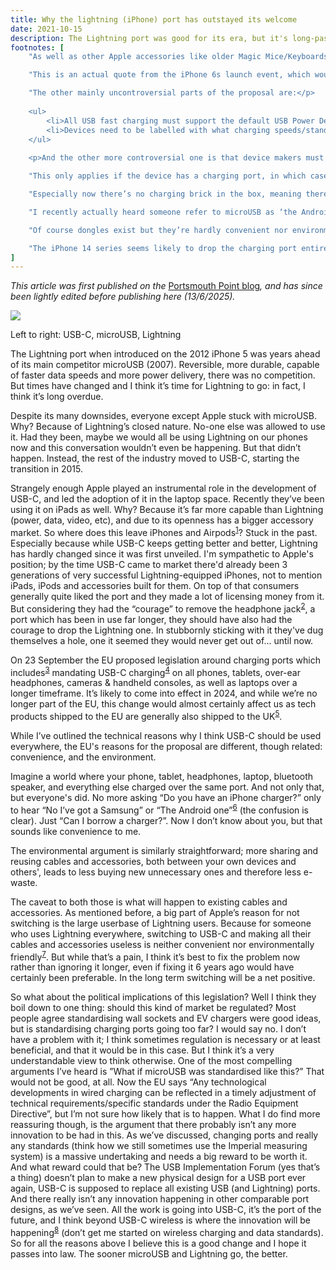 ```yaml
---
title: Why the lightning (iPhone) port has outstayed its welcome
date: 2021-10-15
description: The Lightning port was good for its era, but it's long-past time it be replaced with USB-C.
footnotes: [
    "As well as other Apple accessories like older Magic Mice/Keyboards and Apple TV remotes",

    "This is an actual quote from the iPhone 6s launch event, which would have been the phone they switched to USB-C on had they done so at the same time as on MacBooks.",

    "The other mainly uncontroversial parts of the proposal are:</p>
    
    <ul>
        <li>All USB fast charging must support the default USB Power Delivery standard (while it's gotten better in recent years, believe it or not some fast charging-devices don't support PD, meaning they can usually only be fast charged with chargers made by the same company).</li>
        <li>Devices need to be labelled with what charging speeds/standards they support so consumers can easily buy the right chargers for them.</li>
    </ul>
    
    <p>And the other more controversial one is that device makers must provide an option to buy the device without an included charging brick. I personally see this as a good thing as well, as charging bricks (or wall adaptors) typically need updating/replacing much less often than devices or cables do, and I know we have far more than needed in my household.",

    "This only applies if the device has a charging port, in which case it must have at least one that is USB-C. Devices makers can choose to include other additional charging ports, or to have none at all.",

    "Especially now there’s no charging brick in the box, meaning there’s no differences in wall sockets",

    "I recently actually heard someone refer to microUSB as ‘the Android charger’ even though most Androids nowadays use USB-C",

    "Of course dongles exist but they’re hardly convenient nor environmentally friendly…",

    "The iPhone 14 series seems likely to drop the charging port entirely, which massively negates the point of this article I know but oh well. Proves my point that wireless is the future. And as iPhones tend to be sold for quite a few years after they’re initially released, some would still be affected, as would many of their accessories."
]
---
```


<p>
<em>This article was first published on the </em><a
href="https://portsmouthpoint.blogspot.com/2021/10/why-lightning-iphone-port-has-outstayed.html
">Portsmouth
Point blog</a><em>, and has since been lightly edited before publishing here
(13/6/2025).</em>
</p>

<img src="ports.avif" style="max-width:369px; aspect-ratio:738/529">

<p class='caption'>Left to right: USB-C, microUSB, Lightning</p>

The Lightning port when introduced on the 2012 iPhone 5 was years ahead of its main competitor microUSB (2007). Reversible, more durable, capable of faster data speeds and more power delivery, there was no competition. But times have changed and I think it’s time for Lightning to go: in fact, I think it’s long overdue.

Despite its many downsides, everyone except Apple stuck with microUSB. Why? Because of Lightning’s closed nature. No-one else was allowed to use it. Had they been, maybe we would all be using Lightning on our phones now and this conversation wouldn’t even be happening. But that didn’t happen. Instead, the rest of the industry moved to USB-C, starting the transition in 2015.

Strangely enough Apple played an instrumental role in the development of USB-C, and led the adoption of it in the laptop space. Recently they’ve been using it on iPads as well. Why? Because it’s far more capable than Lightning (power, data, video, etc), and due to its openness has a bigger accessory market. So where does this leave iPhones and Airpods<sup><a id="n-1" href="#fn-1">1</a></sup>? Stuck in the past. Especially because while USB-C keeps getting better and better, Lightning has hardly changed since it was first unveiled. I'm sympathetic to Apple's position; by the time USB-C came to market there'd already been 3 generations of very successful Lightning-equipped iPhones, not to mention iPads, iPods and accessories built for them. On top of that consumers generally quite liked the port and they made a lot of licensing money from it. But considering they had the “courage” to remove the headphone jack<sup><a id="n-2" href="#fn-2">2</a></sup>, a port which has been in use far longer, they should have also had the courage to drop the Lightning one. In stubbornly sticking with it they've dug themselves a hole, one it seemed they would never get out of... until now.

On 23 September the EU proposed legislation around charging ports which includes<sup><a id="n-3" href="#fn-3">3</a></sup> mandating USB-C charging<sup><a id="n-4" href="#fn-4">4</a></sup> on all phones, tablets, over-ear headphones, cameras & handheld consoles, as well as laptops over a longer timeframe. It’s likely to come into effect in 2024, and while we’re no longer part of the EU, this change would almost certainly affect us as tech products shipped to the EU are generally also shipped to the UK<sup><a id="n-5" href="#fn-5">5</a></sup>.


While I’ve outlined the technical reasons why I think USB-C should be used everywhere, the EU's reasons for the proposal are different, though related: convenience, and the environment. 

Imagine a world where your phone, tablet, headphones, laptop, bluetooth speaker, and everything else charged over the same port. And not only that, but everyone's did. No more asking “Do you have an iPhone charger?” only to hear “No I’ve got a Samsung” or “The Android one”<sup><a id="n-6" href="#fn-6">6</a></sup> (the confusion is clear). Just “Can I borrow a charger?”. Now I don’t know about you, but that sounds like convenience to me.

The environmental argument is similarly straightforward; more sharing and reusing cables and accessories, both between your own devices and others', leads to less buying new unnecessary ones and therefore less e-waste.

The caveat to both those is what will happen to existing cables and accessories. As mentioned before, a big part of Apple’s reason for not switching is the large userbase of Lightning users. Because for someone who uses Lightning everywhere, switching to USB-C and making all their cables and accessories useless is neither convenient nor environmentally friendly<sup><a id="n-7" href="#fn-7">7</a></sup>. But while that’s a pain, I think it’s best to fix the problem now rather than ignoring it longer, even if fixing it 6 years ago would have certainly been preferable. In the long term switching will be a net positive.

So what about the political implications of this legislation? Well I think they boil down to one thing: should this kind of market be regulated? Most people agree standardising wall sockets and EV chargers were good ideas, but is standardising charging ports going too far? I would say no. I don’t have a problem with it; I think sometimes regulation is necessary or at least beneficial, and that it would be in this case. But I think it’s a very understandable view to think otherwise. One of the most compelling arguments I’ve heard is ”What if microUSB was standardised like this?” That would not be good, at all. Now the EU says “Any technological developments in wired charging can be reflected in a timely adjustment of technical requirements/specific standards under the Radio Equipment Directive”, but I’m not sure how likely that is to happen. What I do find more reassuring though, is the argument that there probably isn’t any more innovation to be had in this. As we’ve discussed, changing ports and really any standards (think how we still sometimes use the Imperial measuring system) is a massive undertaking and needs a big reward to be worth it. And what reward could that be? The USB Implementation Forum (yes that’s a thing) doesn’t plan to make a new physical design for a USB port ever again, USB-C is supposed to replace all existing USB (and Lightning) ports. And there really isn’t any innovation happening in other comparable port designs, as we’ve seen. All the work is going into USB-C, it’s the port of the future, and I think beyond USB-C wireless is where the innovation will be happening<sup><a id="n-8" href="#fn-8">8</a></sup> (don’t get me started on wireless charging and data standards). So for all the reasons above I believe this is a good change and I hope it passes into law. The sooner microUSB and Lightning go, the better.